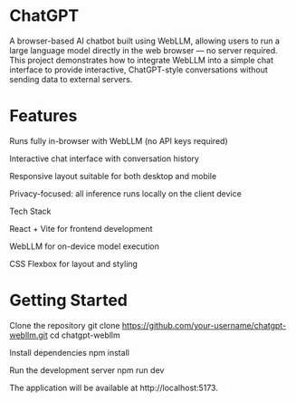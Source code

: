 # ChatGPT
A browser-based AI chatbot built using WebLLM, allowing users to run a large language model directly in the web browser — no server required. This project demonstrates how to integrate WebLLM into a simple chat interface to provide interactive, ChatGPT-style conversations without sending data to external servers.

# Features

Runs fully in-browser with WebLLM (no API keys required)

Interactive chat interface with conversation history

Responsive layout suitable for both desktop and mobile

Privacy-focused: all inference runs locally on the client device

Tech Stack

React + Vite for frontend development

WebLLM for on-device model execution

CSS Flexbox for layout and styling

# Getting Started
Clone the repository
git clone https://github.com/your-username/chatgpt-webllm.git
cd chatgpt-webllm

Install dependencies
npm install

Run the development server
npm run dev


The application will be available at http://localhost:5173.
